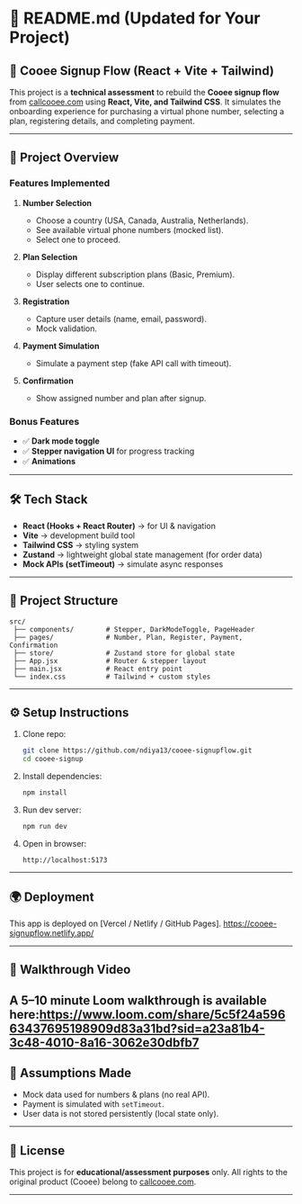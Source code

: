 
# 📘 README.md (Updated for Your Project)

## 🚀 Cooee Signup Flow (React + Vite + Tailwind)

This project is a **technical assessment** to rebuild the **Cooee signup flow** from [callcooee.com](https://callcooee.com) using **React, Vite, and Tailwind CSS**.
It simulates the onboarding experience for purchasing a virtual phone number, selecting a plan, registering details, and completing payment.

---

## 📂 Project Overview

### Features Implemented

1. **Number Selection**

   * Choose a country (USA, Canada, Australia, Netherlands).
   * See available virtual phone numbers (mocked list).
   * Select one to proceed.

2. **Plan Selection**

   * Display different subscription plans (Basic, Premium).
   * User selects one to continue.

3. **Registration**

   * Capture user details (name, email, password).
   * Mock validation.

4. **Payment Simulation**

   * Simulate a payment step (fake API call with timeout).

5. **Confirmation**

   * Show assigned number and plan after signup.

### Bonus Features

* ✅ **Dark mode toggle**
* ✅ **Stepper navigation UI** for progress tracking
* ✅ **Animations** 

---

## 🛠️ Tech Stack

* **React (Hooks + React Router)** → for UI & navigation
* **Vite** → development build tool
* **Tailwind CSS** → styling system
* **Zustand** → lightweight global state management (for order data)
* **Mock APIs (setTimeout)** → simulate async responses

---

## 📁 Project Structure

```
src/
 ├── components/        # Stepper, DarkModeToggle, PageHeader
 ├── pages/             # Number, Plan, Register, Payment, Confirmation
 ├── store/             # Zustand store for global state
 ├── App.jsx            # Router & stepper layout
 ├── main.jsx           # React entry point
 └── index.css          # Tailwind + custom styles
```

---

## ⚙️ Setup Instructions

1. Clone repo:

   ```bash
   git clone https://github.com/ndiya13/cooee-signupflow.git
   cd cooee-signup
   ```

2. Install dependencies:

   ```bash
   npm install
   ```

3. Run dev server:

   ```bash
   npm run dev
   ```

4. Open in browser:

   ```
   http://localhost:5173
   ```

---

## 🌍 Deployment

This app is deployed on \[Vercel / Netlify / GitHub Pages].
https://cooee-signupflow.netlify.app/

---

## 🎥 Walkthrough Video

A 5–10 minute Loom walkthrough is available here:https://www.loom.com/share/5c5f24a59663437695198909d83a31bd?sid=a23a81b4-3c48-4010-8a16-3062e30dbfb7
---

## 📌 Assumptions Made

* Mock data used for numbers & plans (no real API).
* Payment is simulated with `setTimeout`.
* User data is not stored persistently (local state only).

---

## 📄 License

This project is for **educational/assessment purposes** only. All rights to the original product (Cooee) belong to [callcooee.com](https://callcooee.com).

---



